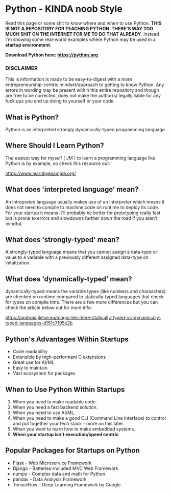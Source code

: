 # **Python - KINDA noob Style**
Read this page or some shit to know where and when to use Python. **THIS IS NOT A REPOSITORY FOR TEACHING PYTHON. THERE'S WAY TOO MUCH SHIT ON THE INTERNET FOR ME TO DO THAT ALREADY**. Instead I'm showing some real-world examples where Python may be used in a **startup environment**.

**Download Python here: https://python.org**

### **DISCLAIMER**

This is information is made to be easy-to-digest with a more entrepreneurship-centric mindset/approach to getting to know Python. Any errors in wording may be present within this entire repository and though are free to be corrected, does not make the author(s) legally liable for any fuck ups you end up doing to yourself or your code.

## **What is Python?**

Python is an interpreted strongly dynamically-typed programming language.

## **Where Should I Learn Python?**

The easiest way for myself ( JM ) to learn a programming language like Python is by example, so check this resource out:

https://www.learnbyexample.org/

## **What does 'interpreted language' mean?**
An intrepreted language usually makes use of an interpreter which means it does not need to compile to machine code on runtime to deploy its code. For your startup it means it'll probably be better for prototyping really fast but is prone to errors and slowdowns further down the road if you aren't mindful.

## **What does 'strongly-typed' mean?**
A strongly-typed language means that you cannot assign a data-type or value to a variable with a previously different assigned data-type on initalization.

## **What does 'dynamically-typed' mean?**
dynamically-typed means the variable types (like numbers and charaacters) are checked on runtime compared to statically-typed languages that check for types on compile time. There are a few more differences but you can check the article below out for more info:

https://android.jlelse.eu/magic-lies-here-statically-typed-vs-dynamically-typed-languages-d151c7f95e2b

## **Python's Advantages Within Startups**
* Code readability
* Extensible by high-performant C extensions
* Great use for AI/ML
* Easy to maintain
* Vast ecosystem for packages

## **When to Use Python Within Startups**
1. When you need to make readable code.
2. When you need a fast backend solution.
3. When you need to use AI/ML.
4. When you need to make a good CLI (Command Line Interface) to control and put together your tech stack - more on this later.
5. When you want to learn how to make embedded systems.
6. **When your startup isn't execution/speed centric**

## **Popular Packages for Startups on Python**
* Flask -  Web Microservice Framework
* Django - Batteries-included MVC Web Framework
* numpy - Complex data and math for Python
* pandas - Data Analysis Framework
* TensorFlow - Deep Learning Framework by Google